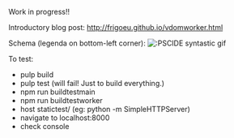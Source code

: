 Work in progress!!

Introductory blog post: 
http://frigoeu.github.io/vdomworker.html

Schema (legenda on bottom-left corner):
![:PSCIDE syntastic gif](http://frigoeu.github.io/img/purescript-vdom-worker.png)

To test:
* pulp build
* pulp test (will fail! Just to build everything.)
* npm run buildtestmain
* npm run buildtestworker
* host statictest/ (eg: python -m SimpleHTTPServer)
* navigate to localhost:8000
* check console
